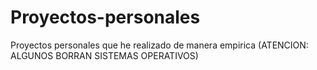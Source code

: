 # Proyectos-personales
 Proyectos personales que he realizado de manera empirica (ATENCION: ALGUNOS BORRAN SISTEMAS OPERATIVOS)

